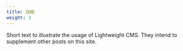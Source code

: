 ```yaml
---
title: 訣竅
weight: 3
---
```


Short text to illustrate the usage of Lightweight CMS. They intend to supplement other posts on this site.
